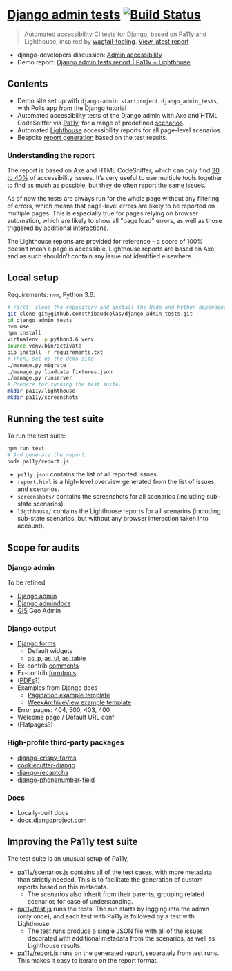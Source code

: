 # [Django admin tests](http://thibaudcolas.github.io/django_admin_tests/) [![Build Status](https://travis-ci.com/thibaudcolas/django_admin_tests.svg?branch=main)](https://travis-ci.com/thibaudcolas/django_admin_tests)

> Automated accessibility CI tests for Django, based on Pa11y and Lighthouse, inspired by [wagtail-tooling](https://github.com/thibaudcolas/wagtail-tooling). [View latest report](http://thibaudcolas.github.io/django_admin_tests/)

- django-developers discussion: [Admin accessibility](https://groups.google.com/g/django-developers/c/FsBrNGTxvCA)
- Demo report: [Django admin tests report | Pa11y + Lighthouse](http://thibaudcolas.github.io/django_admin_tests/)

## Contents

- Demo site set up with `django-admin startproject django_admin_tests`, with Polls app from the Django tutorial
- Automated accessibility tests of the Django admin with Axe and HTML CodeSniffer via [Pa11y](https://pa11y.org/), for a range of predefined [scenarios](./pa11y/scenarios.js).
- Automated [Lighthouse](https://github.com/GoogleChrome/lighthouse) accessibility reports for all page-level scenarios.
- Bespoke [report generation](http://thibaudcolas.github.io/django_admin_tests/) based on the test results.

### Understanding the report

The report is based on Axe and HTML CodeSniffer, which can only find [30 to 40%](https://alphagov.github.io/accessibility-tool-audit/) of accessibility issues. It’s very useful to use multiple tools together to find as much as possible, but they do often report the same issues.

As of now the tests are always run for the whole page without any filtering of errors, which means that page-level errors are likely to be reported on multiple pages. This is especially true for pages relying on browser automation, which are likely to show all "page load" errors, as well as those triggered by additional interactions.

The Lighthouse reports are provided for reference – a score of 100% doesn’t mean a page is accessible. Lighthouse reports are based on Axe, and as such shouldn’t contain any issue not identified elsewhere.

## Local setup

Requirements: `nvm`, Python 3.6.

```sh
# First, clone the repository and install the Node and Python dependencies.
git clone git@github.com:thibaudcolas/django_admin_tests.git
cd django_admin_tests
nvm use
npm install
virtualenv -p python3.6 venv
source venv/bin/activate
pip install -r requirements.txt
# Then, set up the demo site
./manage.py migrate
./manage.py loaddata fixtures.json
./manage.py runserver
# Prepare for running the test suite.
mkdir pa11y/lighthouse
mkdir pa11y/screenshots
```

## Running the test suite

To run the test suite:

```sh
npm run test
# And generate the report:
node pa11y/report.js
```

- `pa11y.json` contains the list of all reported issues.
- `report.html` is a high-level overview generated from the list of issues, and scenarios.
- `screenshots/` contains the screenshots for all scenarios (including sub-state scenarios).
- `ligthhouse/` contains the Lighthouse reports for all scenarios (including sub-state scenarios, but without any browser interaction taken into account).

## Scope for audits

### Django admin

To be refined

- [Django admin](https://docs.djangoproject.com/en/3.0/ref/contrib/admin/)
- [Django admindocs](https://docs.djangoproject.com/en/3.0/ref/contrib/admin/admindocs/)
- [GIS](https://docs.djangoproject.com/en/3.0/ref/contrib/gis/) Geo Admin

### Django output

- [Django forms](https://docs.djangoproject.com/en/3.0/ref/forms/)
  - Default widgets
  - as_p, as_ul, as_table
- Ex-contrib [comments](https://github.com/django/django-contrib-comments)
- Ex-contrib [formtools](https://github.com/jazzband/django-formtools)
- ([PDFs](https://docs.djangoproject.com/en/3.0/howto/outputting-pdf/)?)
- Examples from Django docs
  - [Pagination example template](https://docs.djangoproject.com/en/3.0/topics/pagination/#paginating-a-listview)
  - [WeekArchiveView example template](https://docs.djangoproject.com/en/3.0/ref/class-based-views/generic-date-based/#weekarchiveview)
- Error pages: 404, 500, 403, 400
- Welcome page / Default URL conf
- (Flatpages?)

### High-profile third-party packages

- [django-crispy-forms](https://github.com/django-crispy-forms/django-crispy-forms)
- [cookiecutter-django](https://github.com/pydanny/cookiecutter-django)
- [django-recaptcha](https://github.com/praekelt/django-recaptcha)
- [django-phonenumber-field](https://github.com/stefanfoulis/django-phonenumber-field)

### Docs

- Locally-built docs
- [docs.djangoproject.com](https://docs.djangoproject.com/)

## Improving the Pa11y test suite

The test suite is an unusual setup of Pa11y,

- [pa11y/scenarios.js](https://github.com/thibaudcolas/django_admin_tests/blob/main/pa11y/scenarios.js) contains all of the test cases, with more metadata than strictly needed. This is to facilitate the generation of custom reports based on this metadata.
  - The scenarios also inherit from their parents, grouping related scenarios for ease of understanding.
- [pa11y/test.js](https://github.com/thibaudcolas/django_admin_tests/blob/main/pa11y/test.js) runs the tests. The run starts by logging into the admin (only once), and each test with Pa11y is followed by a test with Lighthouse.
  - The test runs produce a single JSON file with all of the issues decorated with additional metadata from the scenarios, as well as Lighthouse results.
- [pa11y/report.js](https://github.com/thibaudcolas/django_admin_tests/blob/main/pa11y/report.js) runs on the generated report, separately from test runs. This makes it easy to iterate on the report format.
